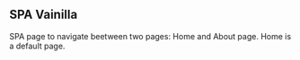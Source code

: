 SPA Vainilla
---
 
SPA page to navigate beetween two pages: Home and About page. Home is a default page.